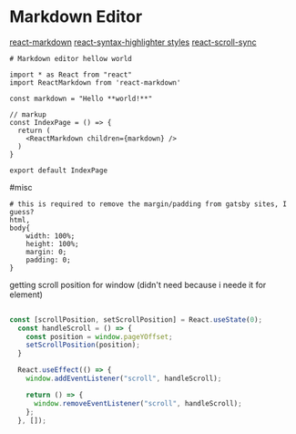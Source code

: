 # Markdown Editor

[react-markdown](https://www.npmjs.com/package/react-markdown)
[react-syntax-highlighter styles](https://react-syntax-highlighter.github.io/react-syntax-highlighter/demo/)
[react-scroll-sync](https://github.com/okonet/react-scroll-sync)


```shell
# Markdown editor hellow world

import * as React from "react"
import ReactMarkdown from 'react-markdown'

const markdown = "Hello **world!**"

// markup
const IndexPage = () => {
  return (
    <ReactMarkdown children={markdown} />
  )
}

export default IndexPage
```

#misc

```shell
# this is required to remove the margin/padding from gatsby sites, I guess?
html, 
body{
    width: 100%;
    height: 100%;
    margin: 0;
    padding: 0;
}
```


getting scroll position for window (didn't need because i neede it for element)
```js
 
const [scrollPosition, setScrollPosition] = React.useState(0);
  const handleScroll = () => {
    const position = window.pageYOffset;
    setScrollPosition(position);
  }

  React.useEffect(() => {
    window.addEventListener("scroll", handleScroll);

    return () => {
      window.removeEventListener("scroll", handleScroll);
    };
  }, []);
```